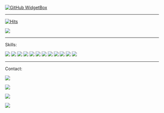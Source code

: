 [![GitHub WidgetBox](https://github-widgetbox.vercel.app/api/profile?username=tech35&data=followers,repositories,stars,commits)](https://github.com/Jurredr/github-widgetbox)

----------

[![Hits](https://hits.seeyoufarm.com/api/count/incr/badge.svg?url=https%3A%2F%2Ftech35.github.io&count_bg=%2379C83D&title_bg=%23555555&icon=github.svg&icon_color=%23E7E7E7&title=Site+Views&edge_flat=true)](https://hits.seeyoufarm.com)

[![](https://img.shields.io/badge/GitHub-100000?style=for-the-badge&logo=github&logoColor=white)](https://github.com/tech35)

----------

Skills:

<img src="https://img.shields.io/badge/Dart-0175C2?style=for-the-badge&logo=dart&logoColor=white">  

<img src="https://img.shields.io/badge/Python-3776AB?style=for-the-badge&logo=python&logoColor=white"> 

<img src="https://img.shields.io/badge/HTML5-E34F26?style=for-the-badge&logo=html5&logoColor=white">

<img src="https://img.shields.io/badge/Markdown-000000?style=for-the-badge&logo=markdown&logoColor=white">

<img src="https://img.shields.io/badge/Flask-000000?style=for-the-badge&logo=flask&logoColor=white">

<img src="https://img.shields.io/badge/Django-092E20?style=for-the-badge&logo=django&logoColor=white"> 

<img src="https://img.shields.io/badge/JavaScript-323330?style=for-the-badge&logo=javascript&logoColor=F7DF1E">

<img src= "https://img.shields.io/badge/Jupyter-F37626.svg?&style=for-the-badge&logo=Jupyter&logoColor=white">

<img src= "https://img.shields.io/badge/Rust-000000?style=for-the-badge&logo=rust&logoColor=white"> 

<img src= "https://img.shields.io/badge/Solidity-e6e6e6?style=for-the-badge&logo=solidity&logoColor=black">

<img src= "https://img.shields.io/badge/polkadot-E6007A?style=for-the-badge&logo=polkadot&logoColor=000">

<img src= "https://img.shields.io/badge/Ethereum-3C3C3D?style=for-the-badge&logo=Ethereum&logoColor=white">

----------

Contact:

<a href = "mailto:asgharbilawal6@gmail.com"><img src="https://img.shields.io/badge/Gmail-D14836?style=for-the-badge&logo=gmail&logoColor=white"></a>

<a href = "mailto:35tech@protonmail.com"><img src ="https://img.shields.io/badge/ProtonMail-8B89CC?style=for-the-badge&logo=protonmail&logoColor=white"></a>

<a href = "https://reddit.com/user/tech35/"><img src="https://img.shields.io/badge/Reddit-FF4500?style=for-the-badge&logo=reddit&logoColor=white"></a>  

<a href = "https://app.gitter.im/#/room/#tech35_community:gitter.im"><img src="https://img.shields.io/badge/CHAT%20ON-GITTER-red?style=for-the-badge&logo=gitter"></a>
